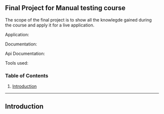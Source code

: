 ## **Final Project for Manual testing course**


The scope of the final project is to show all the knowlegde gained during the course and apply it for a live application.

Application:

Documentation:

Api Documentation:

Tools used:

### **Table of Contents**

1. [Introduction](#Introduction)


---

## **Introduction**

